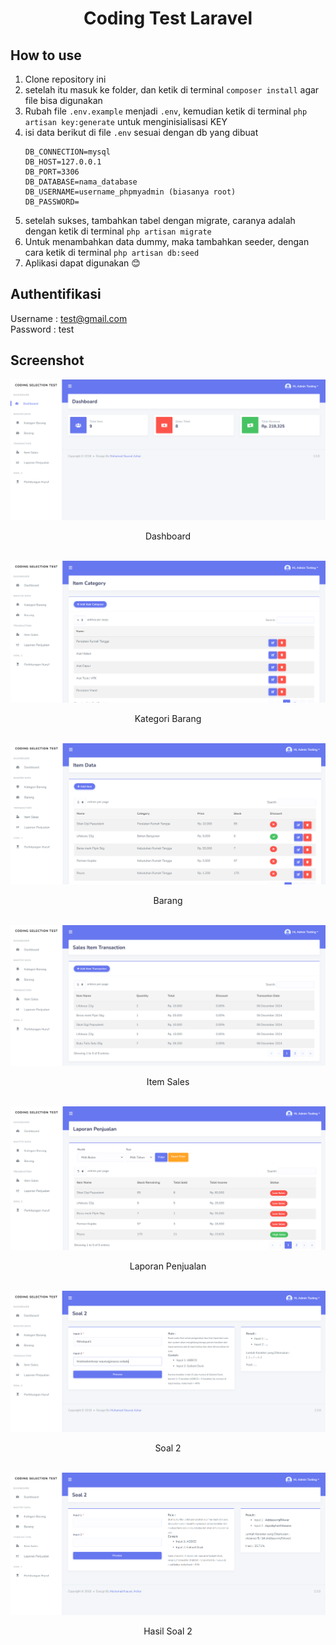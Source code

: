 <div align="center">
   <h1>
      Coding Test Laravel
   </h1>
</div>

## How to use
1. Clone repository ini
2. setelah itu masuk ke folder, dan ketik di terminal `composer install` agar file bisa digunakan
3. Rubah file `.env.example` menjadi `.env`, kemudian ketik di terminal `php artisan key:generate` untuk menginisialisasi KEY
4. isi data berikut di file `.env` sesuai dengan db yang dibuat
	```env
	DB_CONNECTION=mysql
	DB_HOST=127.0.0.1
	DB_PORT=3306
	DB_DATABASE=nama_database
	DB_USERNAME=username_phpmyadmin (biasanya root)
	DB_PASSWORD=
	```
5. setelah sukses, tambahkan tabel dengan migrate, caranya adalah dengan ketik di terminal `php artisan migrate`
6. Untuk menambahkan data dummy, maka tambahkan seeder, dengan cara ketik di terminal `php artisan db:seed`
7. Aplikasi dapat digunakan 😊

## Authentifikasi

Username : test@gmail.com <br>
Password : test

## Screenshot

<img src="./1. Dashboard.png">
<p align="center">Dashboard<p>

<br>

<img src="./2. Kategori Barang.png">
<p align="center">Kategori Barang<p>

<br>

<img src="./3. Barang.png">
<p align="center">Barang<p>

<br>

<img src="./4. Item Sales.png">
<p align="center">Item Sales<p>

<br>

<img src="./5. Laporan Penjualan.png">
<p align="center">Laporan Penjualan<p>

<br>

<img src="./6. Soal 2.png">
<p align="center">Soal 2<p>

<br>

<img src="./7. Hasil Soal 2.png">
<p align="center">Hasil Soal 2<p>

<br>
